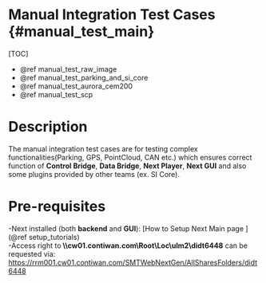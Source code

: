 Manual Integration Test Cases {#manual_test_main}
==============

[TOC]

* @ref manual_test_raw_image
* @ref manual_test_parking_and_si_core
* @ref manual_test_aurora_cem200
* @ref manual_test_scp

# Description

The manual integration test cases are for testing complex functionalities(Parking, GPS, PointCloud, CAN etc.) which ensures correct function of **Control Bridge**, **Data Bridge**, **Next Player**, **Next GUI** and also some plugins provided by other teams (ex. SI Core).<br>

# Pre-requisites

-Next installed (both **backend** and **GUI**): [How to Setup Next Main page ](@ref setup_tutorials) <br>
-Access right to<B> \\\\cw01.contiwan.com\Root\Loc\ulm2\didt6448</B> can be requested via: https://rrm001.cw01.contiwan.com/SMTWebNextGen/AllSharesFolders/didt6448


